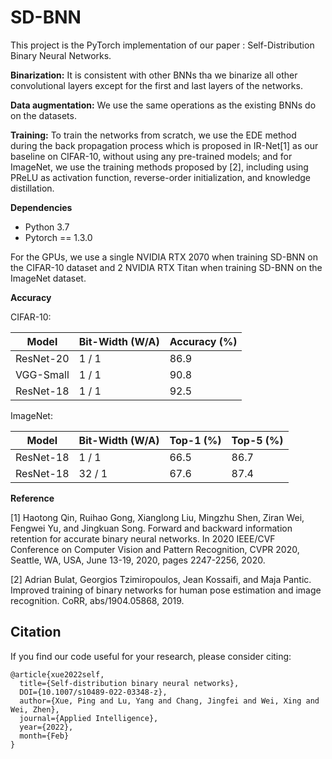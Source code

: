 
# SD-BNN

This project is the PyTorch implementation of our paper : Self-Distribution Binary Neural Networks. 

**Binarization:** It is consistent with other BNNs tha we binarize all other convolutional layers except for the first and last layers of the networks.

**Data augmentation:** We use the same operations as the existing BNNs do on the datasets.

**Training:** To train the networks from scratch, we use the EDE method during the back propagation process which is proposed in IR-Net[1] as our baseline on CIFAR-10, without using any pre-trained models; and for ImageNet, we use the training methods proposed by [2], including using PReLU as activation function, reverse-order initialization, and knowledge distillation.

**Dependencies**

- Python 3.7
- Pytorch == 1.3.0

For the GPUs, we use a single NVIDIA RTX 2070 when training SD-BNN on the CIFAR-10 dataset and 2 NVIDIA RTX Titan when training SD-BNN on the ImageNet dataset.

**Accuracy** 

CIFAR-10:

|   Model   | Bit-Width (W/A) | Accuracy (%) |
| --------- | --------------- | ------------ |
| ResNet-20 | 1 / 1           | 86.9         |
| VGG-Small | 1 / 1           | 90.8         |
| ResNet-18 | 1 / 1           | 92.5         | 

ImageNet:

|   Model   | Bit-Width (W/A) | Top-1 (%) | Top-5 (%) |
| --------- | --------------- | --------- | --------- |
| ResNet-18 | 1 / 1           | 66.5      | 86.7      |
| ResNet-18 | 32 / 1          | 67.6      | 87.4      |

**Reference** 

[1] Haotong Qin, Ruihao Gong, Xianglong Liu, Mingzhu Shen,
Ziran Wei, Fengwei Yu, and Jingkuan Song. Forward and
backward information retention for accurate binary neural networks. In 2020 IEEE/CVF Conference on Computer Vision and Pattern Recognition, CVPR 2020, Seattle, WA, USA, June 13-19, 2020, pages 2247-2256, 2020.

[2] Adrian Bulat, Georgios Tzimiropoulos, Jean Kossaifi, and
Maja Pantic. Improved training of binary networks for human pose estimation and image recognition. CoRR, abs/1904.05868, 2019.

## Citation

If you find our code useful for your research, please consider citing:

    @article{xue2022self,
      title={Self-distribution binary neural networks},
      DOI={10.1007/s10489-022-03348-z},
      author={Xue, Ping and Lu, Yang and Chang, Jingfei and Wei, Xing and Wei, Zhen},
      journal={Applied Intelligence},
      year={2022},
      month={Feb}
    }

